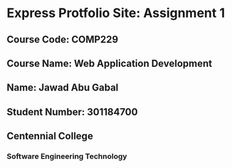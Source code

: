 # Express Protfolio Site: Assignment 1
## Course Code: COMP229
## Course Name: Web Application Development 


## Name: Jawad Abu Gabal
## Student Number: 301184700
## Centennial College
### Software Engineering Technology


